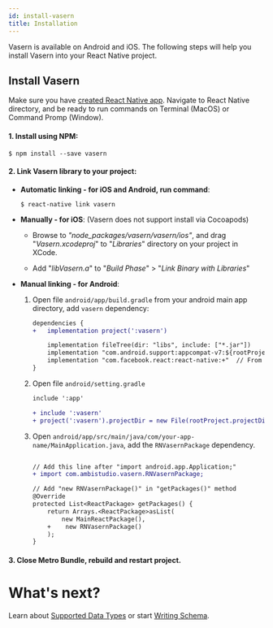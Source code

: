 ```yaml
---
id: install-vasern
title: Installation
---
```


Vasern is available on Android and iOS. The following steps will help you install Vasern into your 
React Native project.

## Install Vasern


Make sure you have [created React Native app](https://facebook.github.io/react-native/docs/getting-started.html). Navigate to React Native directory, and be ready to run commands on Terminal (MacOS) or Command Promp (Window).

#### 1. Install using NPM:

```ssh
$ npm install --save vasern
```

#### 2. Link Vasern library to your project:

- **Automatic linking - for iOS and Android, run command**:

    ```ssh
    $ react-native link vasern
    ```

- **Manually - for iOS**: (Vasern does not support install via Cocoapods)

    - Browse to _"node_packages/vasern/vasern/ios"_, and drag "_Vasern.xcodeproj_" to "_Libraries_" directory on your project in XCode.

    - Add "_libVasern.a_" to "_Build Phase_" > "_Link Binary with Libraries_"

- **Manual linking - for Android**:

    1. Open file ``android/app/build.gradle`` from your android main app directory, add ``vasern`` dependency:

        ```diff
        dependencies {
        +   implementation project(':vasern')

            implementation fileTree(dir: "libs", include: ["*.jar"])
            implementation "com.android.support:appcompat-v7:${rootProject.ext.supportLibVersion}"
            implementation "com.facebook.react:react-native:+"  // From node_modules
        }
        ```
    2. Open file ``android/setting.gradle``

        ```diff
        include ':app'

        + include ':vasern'
        + project(':vasern').projectDir = new File(rootProject.projectDir, '../node_modules/vasern/android')
        ```

    3. Open `android/app/src/main/java/com/your-app-name/MainApplication.java`, add the `RNVasernPackage` dependency.

        ```diff

        // Add this line after "import android.app.Application;"
        + import com.ambistudio.vasern.RNVasernPackage;

        // Add "new RNVasernPackage()" in "getPackages()" method
        @Override
        protected List<ReactPackage> getPackages() {
            return Arrays.<ReactPackage>asList(
                new MainReactPackage(),
            +    new RNVasernPackage()
            );
        }
        ```

#### 3. Close Metro Bundle, rebuild and restart project.

# What's next?

Learn about [Supported Data Types](supported-data-types.md) or start [Writing Schema](write-schema.md).
